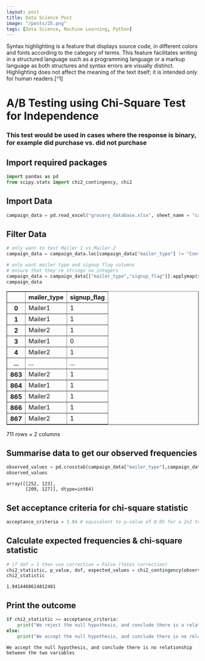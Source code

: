 ```yaml
---
layout: post
title: Data Science Post
image: "/posts/25.png"
tags: [Data Science, Machine Learning, Python]
---
```

Syntax highlighting is a feature that displays source code, in different colors and fonts according to the category of terms. This feature facilitates writing in a structured language such as a programming language or a markup language as both structures and syntax errors are visually distinct. Highlighting does not affect the meaning of the text itself; it is intended only for human readers.[^1]

# A/B Testing using Chi-Square Test for Independence
### This test would be used in cases where the response is binary, for example did purchase vs. did not purchase


## Import required packages


```python
import pandas as pd
from scipy.stats import chi2_contingency, chi2
```

## Import Data


```python
campaign_data = pd.read_excel("grocery_database.xlsx", sheet_name = "campaign_data")
```

## Filter Data


```python
# only want to test Mailer 1 vs Mailer 2
campaign_data = campaign_data.loc[campaign_data["mailer_type"] != "Control"]

# only want mailer type and signup flag columns
# ensure that they're strings no integers
campaign_data = campaign_data[["mailer_type","signup_flag"]].applymap(str)
campaign_data
```




<div>
<style scoped>
    .dataframe tbody tr th:only-of-type {
        vertical-align: middle;
    }

    .dataframe tbody tr th {
        vertical-align: top;
    }

    .dataframe thead th {
        text-align: right;
    }
</style>
<table border="1" class="dataframe">
  <thead>
    <tr style="text-align: right;">
      <th></th>
      <th>mailer_type</th>
      <th>signup_flag</th>
    </tr>
  </thead>
  <tbody>
    <tr>
      <th>0</th>
      <td>Mailer1</td>
      <td>1</td>
    </tr>
    <tr>
      <th>1</th>
      <td>Mailer1</td>
      <td>1</td>
    </tr>
    <tr>
      <th>2</th>
      <td>Mailer2</td>
      <td>1</td>
    </tr>
    <tr>
      <th>3</th>
      <td>Mailer1</td>
      <td>0</td>
    </tr>
    <tr>
      <th>4</th>
      <td>Mailer2</td>
      <td>1</td>
    </tr>
    <tr>
      <th>...</th>
      <td>...</td>
      <td>...</td>
    </tr>
    <tr>
      <th>863</th>
      <td>Mailer2</td>
      <td>1</td>
    </tr>
    <tr>
      <th>864</th>
      <td>Mailer1</td>
      <td>1</td>
    </tr>
    <tr>
      <th>865</th>
      <td>Mailer2</td>
      <td>1</td>
    </tr>
    <tr>
      <th>866</th>
      <td>Mailer1</td>
      <td>1</td>
    </tr>
    <tr>
      <th>867</th>
      <td>Mailer2</td>
      <td>1</td>
    </tr>
  </tbody>
</table>
<p>711 rows × 2 columns</p>
</div>



## Summarise data to get our observed frequencies


```python
observed_values = pd.crosstab(campaign_data["mailer_type"],campaign_data["signup_flag"]).values
observed_values
```




    array([[252, 123],
           [209, 127]], dtype=int64)



## Set acceptance criteria for chi-square statistic


```python
acceptance_criteria = 3.84 # equivalent to p-value of 0.05 for a 2x2 test
```

## Calculate expected frequencies & chi-square statistic


```python
# if dof = 1 then use correction = False (Yates correction)
chi2_statistic, p_value, dof, expected_values = chi2_contingency(observed_values, correction=False)
chi2_statistic
```




    1.9414468614812481



## Print the outcome


```python
if chi2_statistic >= acceptance_criteria:
    print("We reject the null hypothesis, and conclude there is a relationship between the two variables")
else:
    print("We accept the null hypothesis, and conclude there is no relationship between the two variables")
```

    We accept the null hypothesis, and conclude there is no relationship between the two variables
    

